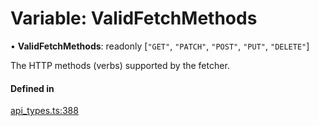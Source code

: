 # Variable: ValidFetchMethods

• **ValidFetchMethods**: readonly [``"GET"``, ``"PATCH"``, ``"POST"``, ``"PUT"``, ``"DELETE"``]

The HTTP methods (verbs) supported by the fetcher.

#### Defined in

[api_types.ts:388](https://github.com/coda/packs-sdk/blob/main/api_types.ts#L388)
